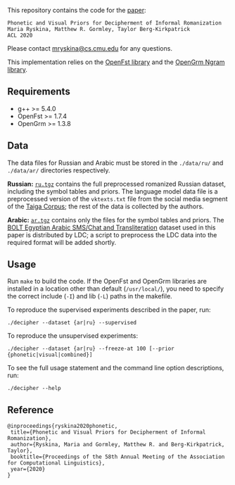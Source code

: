 This repository contains the code for the [paper](https://arxiv.org/pdf/2005.02517.pdf):

```
Phonetic and Visual Priors for Decipherment of Informal Romanization
Maria Ryskina, Matthew R. Gormley, Taylor Berg-Kirkpatrick
ACL 2020
```

Please contact mryskina@cs.cmu.edu for any questions.

This implementation relies on the [OpenFst library](http://www.openfst.org/) and the [OpenGrm Ngram library](http://www.opengrm.org/twiki/bin/view/GRM/NGramLibrary). 

## Requirements

  * g++ >= 5.4.0
  * OpenFst >= 1.7.4
  * OpenGrm >= 1.3.8
  
## Data

The data files for Russian and Arabic must be stored in the `./data/ru/` and `./data/ar/` directories respectively.

**Russian:** [`ru.tgz`](data/ru.tgz) contains the full preprocessed romanized Russian dataset, including the symbol tables and priors. The language model data file is a preprocessed version of the `vktexts.txt` file from the social media segment of the [Taiga Corpus](https://tatianashavrina.github.io/taiga_site/downloads); the rest of the data is collected by the authors.

**Arabic:** [`ar.tgz`](data/ar.tgz) contains only the files for the symbol tables and priors. The [BOLT Egyptian Arabic SMS/Chat and Transliteration](https://catalog.ldc.upenn.edu/LDC2017T07) dataset used in this paper is distributed by LDC; a script to preprocess the LDC data into the required format will be added shortly.

## Usage

Run `make` to build the code. If the OpenFst and OpenGrm libraries are installed in a location other than default (`/usr/local/`), you need to specify the correct include (`-I`) and lib (`-L`) paths in the makefile.

To reproduce the supervised experiments described in the paper, run:
```
./decipher --dataset {ar|ru} --supervised
```

To reproduce the unsupervised experiments:
```
./decipher --dataset {ar|ru} --freeze-at 100 [--prior {phonetic|visual|combined}]
```

To see the full usage statement and the command line option descriptions, run:
```
./decipher --help
```

## Reference
 ```
 @inproceedings{ryskina2020phonetic,
  title={Phonetic and Visual Priors for Decipherment of Informal Romanization},
  author={Ryskina, Maria and Gormley, Matthew R. and Berg-Kirkpatrick, Taylor},
  booktitle={Proceedings of the 58th Annual Meeting of the Association for Computational Linguistics},
  year={2020}
}
 ```
